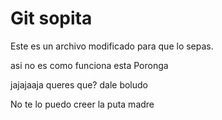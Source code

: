 # Git sopita

Este es un archivo modificado para que lo sepas.

asi no es como funciona esta Poronga

jajajaaja queres que? dale boludo

No te lo puedo creer la puta madre

